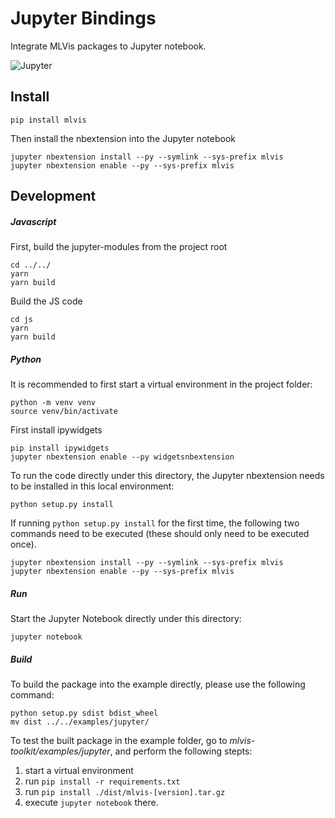 # Jupyter Bindings

Integrate MLVis packages to Jupyter notebook.

<img alt="Jupyter" src="https://d1a3f4spazzrp4.cloudfront.net/mlvis/jupyter/docs/demo.gif"></img>

## Install

```
pip install mlvis
```

Then install the nbextension into the Jupyter notebook

```
jupyter nbextension install --py --symlink --sys-prefix mlvis
jupyter nbextension enable --py --sys-prefix mlvis
```

## Development

##### Javascript

First, build the jupyter-modules from the project root

```
cd ../../
yarn
yarn build
```

Build the JS code

```
cd js
yarn
yarn build
```

##### Python

It is recommended to first start a virtual environment in the project folder:

```
python -m venv venv
source venv/bin/activate
```

First install ipywidgets

<!-- todo: ipywidgets should be installed together with `python setup.py install`-->

```
pip install ipywidgets
jupyter nbextension enable --py widgetsnbextension
```

To run the code directly under this directory, the Jupyter nbextension needs to be installed in this local environment:

```
python setup.py install
```

If running `python setup.py install` for the first time, the following two commands need to be executed (these should only need to be executed once).

```
jupyter nbextension install --py --symlink --sys-prefix mlvis
jupyter nbextension enable --py --sys-prefix mlvis
```

##### Run

Start the Jupyter Notebook directly under this directory:

```
jupyter notebook
```

##### Build

To build the package into the example directly, please use the following command:

```
python setup.py sdist bdist_wheel
mv dist ../../examples/jupyter/
```

To test the built package in the example folder, go to _mlvis-toolkit/examples/jupyter_, and perform the following stepts:

1. start a virtual environment
2. run `pip install -r requirements.txt`
3. run `pip install ./dist/mlvis-[version].tar.gz`
4. execute `jupyter notebook` there.
